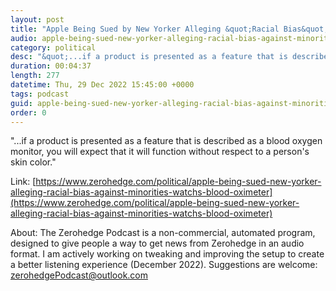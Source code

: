 ```yaml
---
layout: post
title: "Apple Being Sued by New Yorker Alleging &quot;Racial Bias&quot; Against Minorities On Watch's Blood Oximeter"
audio: apple-being-sued-new-yorker-alleging-racial-bias-against-minorities-watchs-blood-oximeter-0
category: political
desc: "&quot;...if a product is presented as a feature that is described as a  blood oxygen monitor, you will expect that it will function without respect to a person's skin color.&quot;"
duration: 00:04:37
length: 277
datetime: Thu, 29 Dec 2022 15:45:00 +0000
tags: podcast
guid: apple-being-sued-new-yorker-alleging-racial-bias-against-minorities-watchs-blood-oximeter-0
order: 0
---
```

&quot;...if a product is presented as a feature that is described as a  blood oxygen monitor, you will expect that it will function without respect to a person's skin color.&quot;

Link: [https://www.zerohedge.com/political/apple-being-sued-new-yorker-alleging-racial-bias-against-minorities-watchs-blood-oximeter](https://www.zerohedge.com/political/apple-being-sued-new-yorker-alleging-racial-bias-against-minorities-watchs-blood-oximeter)

About: The Zerohedge Podcast is a non-commercial, automated program, designed to give people a way to get news from Zerohedge in an audio format.  I am actively working on tweaking and improving the setup to create a better listening experience (December 2022).  Suggestions are welcome: [zerohedgePodcast@outlook.com](mailto:zerohedgePodcast@outlook.com)